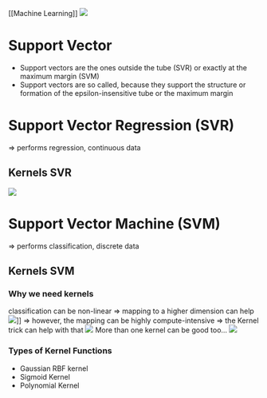 [[Machine Learning]]
![](svm_1.png)

# Support Vector
- Support vectors are the ones outside the tube (SVR) or exactly at the maximum margin (SVM)
- Support vectors are so called, because they support the structure or formation of the epsilon-insensitive tube or the maximum margin

# Support Vector Regression  (SVR)
=> performs regression, continuous data

## Kernels SVR
![](svm_2.png)

# Support Vector Machine (SVM)
=> performs classification, discrete data

## Kernels SVM
### Why we need kernels
classification can be non-linear
=> mapping to a higher dimension can help
![](svm_3.png)]]
=> however, the mapping can be highly compute-intensive
=> the Kernel trick can help with that
![](svm_4.png)
More than one kernel can be good too...
![](svm_5.png)

### Types of Kernel Functions
- Gaussian RBF kernel
- Sigmoid Kernel
- Polynomial Kernel
